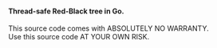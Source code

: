 #### Thread-safe Red-Black tree in Go.

This source code comes with ABSOLUTELY NO WARRANTY.<br>Use this source code AT YOUR OWN RISK.